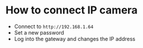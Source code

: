 # How to connect IP camera

- Connect to `http://192.168.1.64`
- Set a new password
- Log into the gateway and changes the IP address
